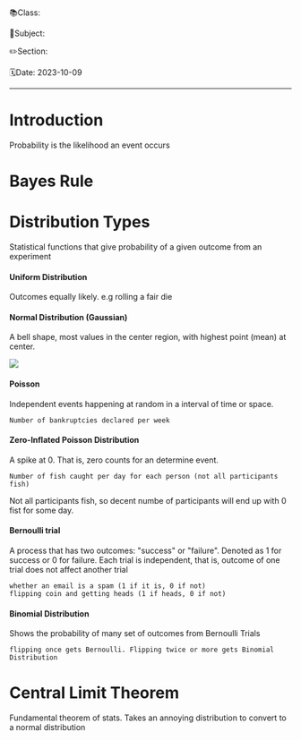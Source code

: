 📚Class: 

📘Subject: <a href="https://github.com/lamula21/cheat-sheets/blob/main/"></a>

✏️Section: 

🗓️Date: 2023-10-09

---

# Introduction

Probability is the likelihood an event occurs

# Bayes Rule


# Distribution Types

Statistical functions that give probability of a given outcome from an experiment

#### Uniform Distribution

Outcomes equally likely. e.g rolling a fair die

#### Normal Distribution (Gaussian)

A bell shape, most values in the center region, with highest point (mean) at center.

![](20231009234137.png)

#### Poisson

Independent events happening at random in a interval of time or space.

```example
Number of bankruptcies declared per week
```


#### Zero-Inflated Poisson Distribution

A spike at 0. That is, zero counts for an determine event.

```example
Number of fish caught per day for each person (not all participants fish)
```
Not all participants fish, so decent numbe of participants will end up with 0 fist for some day.

#### Bernoulli trial

A process that has two outcomes: "success" or "failure". Denoted as 1 for success or 0 for failure. Each trial is independent, that is, outcome of one trial does not affect another trial

```example
whether an email is a spam (1 if it is, 0 if not)
flipping coin and getting heads (1 if heads, 0 if not)
```

#### Binomial Distribution

Shows the probability of many set of outcomes from Bernoulli Trials

```example
flipping once gets Bernoulli. Flipping twice or more gets Binomial Distribution
```

# Central Limit Theorem

Fundamental theorem of stats. 
Takes an annoying distribution to convert to a normal distribution
